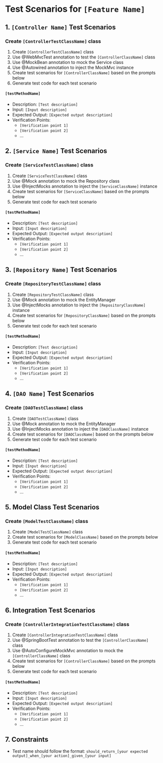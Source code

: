# Test Scenarios for `[Feature Name]`

## 1. `[Controller Name]` Test Scenarios
### Create `[ControllerTestClassName]` class
1. Create `[ControllerTestClassName]` class
2. Use @WebMvcTest annotation to test the `[ControllerClassName]` class
3. Use @MockBean annotation to mock the Service class
4. Use @Autowired annotation to inject the MockMvc instance
5. Create test scenarios for `[ControllerClassName]` based on the prompts below
6. Generate test code for each test scenario

#### `[testMethodName]`
- Description: `[Test description]`
- Input: `[Input description]`
- Expected Output: `[Expected output description]`
- Verification Points:
    - `[Verification point 1]`
    - `[Verification point 2]`
    - ...

## 2. `[Service Name]` Test Scenarios
### Create `[ServiceTestClassName]` class
1. Create `[ServiceTestClassName]` class
2. Use @Mock annotation to mock the Repository class
3. Use @InjectMocks annotation to inject the `[ServiceClassName]` instance
4. Create test scenarios for `[ServiceClassName]` based on the prompts below
5. Generate test code for each test scenario

#### `[testMethodName]`
- Description: `[Test description]`
- Input: `[Input description]`
- Expected Output: `[Expected output description]`
- Verification Points:
    - `[Verification point 1]`
    - `[Verification point 2]`
    - ...

## 3. `[Repository Name]` Test Scenarios
### Create `[RepositoryTestClassName]` class
1. Create `[RepositoryTestClassName]` class
2. Use @Mock annotation to mock the EntityManager
3. Use @InjectMocks annotation to inject the `[RepositoryClassName]` instance
4. Create test scenarios for `[RepositoryClassName]` based on the prompts below
5. Generate test code for each test scenario

#### `[testMethodName]`
- Description: `[Test description]`
- Input: `[Input description]`
- Expected Output: `[Expected output description]`
- Verification Points:
    - `[Verification point 1]`
    - `[Verification point 2]`
    - ...

## 4. `[DAO Name]` Test Scenarios
### Create `[DAOTestClassName]` class
1. Create `[DAOTestClassName]` class
2. Use @Mock annotation to mock the EntityManager
3. Use @InjectMocks annotation to inject the `[DAOClassName]` instance
4. Create test scenarios for `[DAOClassName]` based on the prompts below
5. Generate test code for each test scenario

#### `[testMethodName]`
- Description: `[Test description]`
- Input: `[Input description]`
- Expected Output: `[Expected output description]`
- Verification Points:
    - `[Verification point 1]`
    - `[Verification point 2]`
    - ...

## 5. Model Class Test Scenarios
### Create `[ModelTestClassName]` class
1. Create `[ModelTestClassName]` class
2. Create test scenarios for `[ModelClassName]` based on the prompts below
3. Generate test code for each test scenario

#### `[testMethodName]`
- Description: `[Test description]`
- Input: `[Input description]`
- Expected Output: `[Expected output description]`
- Verification Points:
    - `[Verification point 1]`
    - `[Verification point 2]`
    - ...

## 6. Integration Test Scenarios
### Create `[ControllerIntegrationTestClassName]` class
1. Create `[ControllerIntegrationTestClassName]` class
2. Use @SpringBootTest annotation to test the `[ControllerClassName]` class
3. Use @AutoConfigureMockMvc annotation to mock the `[ControllerClassName]` class
4. Create test scenarios for `[ControllerClassName]` based on the prompts below
5. Generate test code for each test scenario

#### `[testMethodName]`
- Description: `[Test description]`
- Input: `[Input description]`
- Expected Output: `[Expected output description]`
- Verification Points:
    - `[Verification point 1]`
    - `[Verification point 2]`
    - ...

## 7. Constraints
- Test name should follow the format: `should_return_[your expected output]_when_[your action]_given_[your input]`